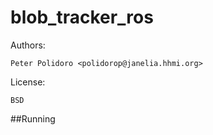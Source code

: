 blob_tracker_ros
================

Authors:

    Peter Polidoro <polidorop@janelia.hhmi.org>

License:

    BSD

##Running

```shell
```

